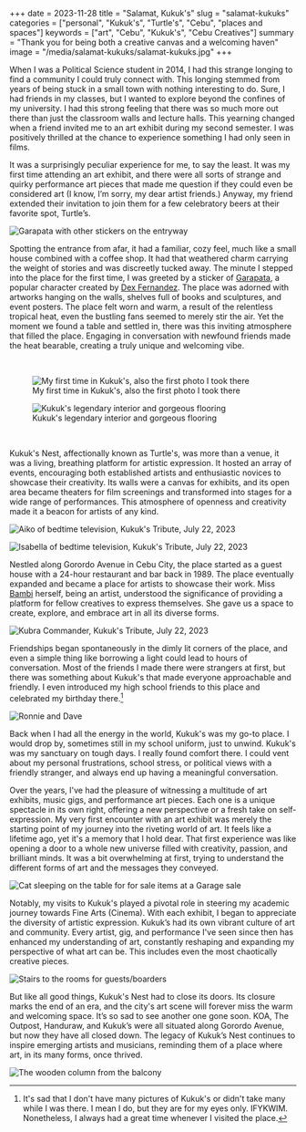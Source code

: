 +++
date = 2023-11-28
title = "Salamat, Kukuk's"
slug = "salamat-kukuks"
categories = ["personal", "Kukuk's", "Turtle's", "Cebu", "places and spaces"]
keywords = ["art", "Cebu", "Kukuk's", "Cebu Creatives"]
summary = "Thank you for being both a creative canvas and a welcoming haven"
image = "/media/salamat-kukuks/salamat-kukuks.jpg"
+++


When I was a Political Science student in 2014, I had this strange longing to find a community I could truly connect with. This longing stemmed from years of being stuck in a small town with nothing interesting to do. Sure, I had friends in my classes, but I wanted to explore beyond the confines of my university. I had this strong feeling that there was so much more out there than just the classroom walls and lecture halls. This yearning changed when a friend invited me to an art exhibit during my second semester. I was positively thrilled at the chance to experience something I had only seen in films.

It was a surprisingly peculiar experience for me, to say the least. It was my first time attending an art exhibit, and there were all sorts of strange and quirky performance art pieces that made me question if they could even be considered art (I know, I’m sorry, my dear artist friends.) Anyway, my friend extended their invitation to join them for a few celebratory beers at their favorite spot, Turtle’s.

![Garapata with other stickers on the entryway](/media/salamat-kukuks/kukuks-garapata.jpg "Garapata with other stickers on the entryway")

Spotting the entrance from afar, it had a familiar, cozy feel, much like a small house combined with a coffee shop. It had that weathered charm carrying the weight of stories and was discreetly tucked away. The minute I stepped into the place for the first time, I was greeted by a sticker of [Garapata](https://www.instagram.com/garapata_), a popular character created by [Dex Fernandez](https://dexfernandez.blogspot.com/?ref=krabf.com). The place was adorned with artworks hanging on the walls, shelves full of books and sculptures, and event posters. The place felt worn and warm, a result of the relentless tropical heat, even the bustling fans seemed to merely stir the air. Yet the moment we found a table and settled in, there was this inviting atmosphere that filled the place. Engaging in conversation with newfound friends made the heat bearable, creating a truly unique and welcoming vibe.

<br>
<div class="container">
  <div class="twocol">
    <figure class="sbs">
<img src="/media/salamat-kukuks/kukuks-first-visit.jpg" alt="My first time in Kukuk's, also the first photo I took there" data-action="zoom">
<figcaption>My first time in Kukuk's, also the first photo I took there</figcaption>
</figure>
  <figure class="sbs">
<img src="/media/salamat-kukuks/kukuks-interior.jpg" alt="Kukuk's legendary interior and gorgeous flooring" data-action="zoom">
<figcaption>Kukuk's legendary interior and gorgeous flooring</figcaption>
</div>
</div>
<br>

Kukuk's Nest, affectionally known as Turtle's, was more than a venue, it was a living, breathing platform for artistic expression. It hosted an array of events, encouraging both established artists and enthusiastic novices to showcase their creativity. Its walls were a canvas for exhibits, and its open area became theaters for film screenings and transformed into stages for a wide range of performances. This atmosphere of openness and creativity made it a beacon for artists of any kind.

![Aiko of bedtime television, Kukuk's Tribute, July 22, 2023](/media/salamat-kukuks/kukuks-tribute12.jpg "Aiko of bedtime television, Kukuk's Tribute, July 22, 2023")

![Isabella of bedtime television, Kukuk's Tribute, July 22, 2023](/media/salamat-kukuks/kukuks-tribute10.jpg "Isabella of bedtime television, Kukuk's Tribute, July 22, 2023")

Nestled along Gorordo Avenue in Cebu City, the place started as a guest house with a 24-hour restaurant and bar back in 1989. The place eventually expanded and became a place for artists to showcase their work. Miss [Bambi](https://www.imdb.com/name/nm2811702/) herself, being an artist, understood the significance of providing a platform for fellow creatives to express themselves. She gave us a space to create, explore, and embrace art in all its diverse forms.

![Kubra Commander, Kukuk's Tribute, July 22, 2023](/media/salamat-kukuks/kukuks-tribute6.jpg "Kubra Commander, Kukuk's Tribute, July 22, 2023")

Friendships began spontaneously in the dimly lit corners of the place, and even a simple thing like borrowing a light could lead to hours of conversation. Most of the friends I made there were strangers at first, but there was something about Kukuk's that made everyone approachable and friendly. I even introduced my high school friends to this place and celebrated my birthday there.[^1]

![Ronnie and Dave](/media/salamat-kukuks/kukuks-ronnie-dave.jpeg "Ronnie and Dave")

Back when I had all the energy in the world, Kukuk's was my go-to place. I would drop by, sometimes still in my school uniform, just to unwind. Kukuk's was my sanctuary on tough days. I really found comfort there. I could vent about my personal frustrations, school stress, or political views with a friendly stranger, and always end up having a meaningful conversation.

Over the years, I've had the pleasure of witnessing a multitude of art exhibits, music gigs, and performance art pieces. Each one is a unique spectacle in its own right, offering a new perspective or a fresh take on self-expression. My very first encounter with an art exhibit was merely the starting point of my journey into the riveting world of art. It feels like a lifetime ago, yet it's a memory that I hold dear. That first experience was like opening a door to a whole new universe filled with creativity, passion, and brilliant minds. It was a bit overwhelming at first, trying to understand the different forms of art and the messages they conveyed.

![Cat sleeping on the table for for sale items at a Garage sale](/media/salamat-kukuks/kukuks-garage-sale.jpg "#CatsWithJobs, #WarehouseCat; Garage Sale. April 27, 2019")

Notably, my visits to Kukuk's played a pivotal role in steering my academic journey towards Fine Arts (Cinema). With each exhibit, I began to appreciate the diversity of artistic expression. Kukuk’s had its own vibrant culture of art and community. Every artist, gig, and performance I've seen since then has enhanced my understanding of art, constantly reshaping and expanding my perspective of what art can be. This includes even the most chaotically creative pieces.

![Stairs to the rooms for guests/boarders](/media/salamat-kukuks/kukuks-tribute11.jpg "Stairs to the rooms for guests/boarders")

But like all good things, Kukuk's Nest had to close its doors. Its closure marks the end of an era, and the city's art scene will forever miss the warm and welcoming space. It’s so sad to see another one gone soon. KOA, The Outpost, Handuraw, and Kukuk’s were all situated along Gorordo Avenue, but now they have all closed down. The legacy of Kukuk’s Nest continues to inspire emerging artists and musicians, reminding them of a place where art, in its many forms, once thrived.

![The wooden column from the balcony](/media/salamat-kukuks/kukuks-tribute2.jpg "The wooden column from the balcony")




[^1]: It's sad that I don't have many pictures of Kukuk's or didn't take many while I was there. I mean I do, but they are for my eyes only. IFYKWIM. Nonetheless, I always had a great time whenever I visited the place.